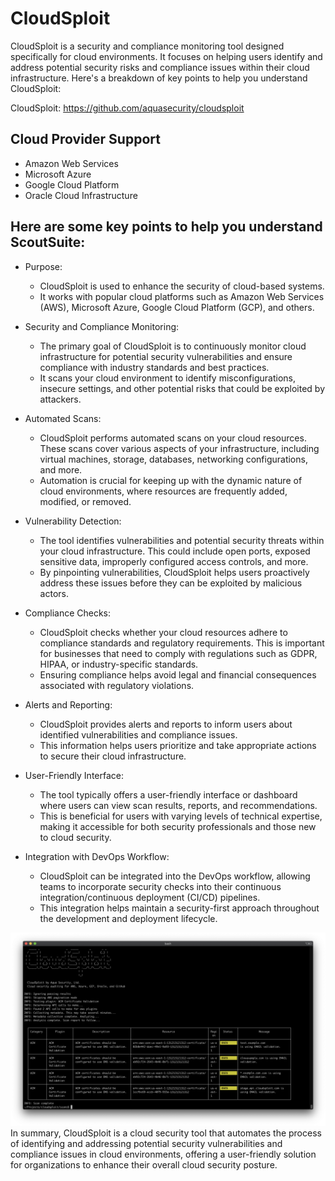# CloudSploit
CloudSploit is a security and compliance monitoring tool designed specifically for cloud environments. It focuses on helping users identify and address potential security risks and compliance issues within their cloud infrastructure. Here's a breakdown of key points to help you understand CloudSploit:

CloudSploit: https://github.com/aquasecurity/cloudsploit

## Cloud Provider Support
- Amazon Web Services
- Microsoft Azure
- Google Cloud Platform
- Oracle Cloud Infrastructure

## Here are some key points to help you understand ScoutSuite:
- Purpose:

  - CloudSploit is used to enhance the security of cloud-based systems.
  - It works with popular cloud platforms such as Amazon Web Services (AWS), Microsoft Azure, Google Cloud Platform (GCP), and others.
- Security and Compliance Monitoring:

  - The primary goal of CloudSploit is to continuously monitor cloud infrastructure for potential security vulnerabilities and ensure compliance with industry standards and best practices.
  - It scans your cloud environment to identify misconfigurations, insecure settings, and other potential risks that could be exploited by attackers.
- Automated Scans:

  - CloudSploit performs automated scans on your cloud resources. These scans cover various aspects of your infrastructure, including virtual machines, storage, databases, networking configurations, and more.
  - Automation is crucial for keeping up with the dynamic nature of cloud environments, where resources are frequently added, modified, or removed.
- Vulnerability Detection:

  - The tool identifies vulnerabilities and potential security threats within your cloud infrastructure. This could include open ports, exposed sensitive data, improperly configured access controls, and more.
  - By pinpointing vulnerabilities, CloudSploit helps users proactively address these issues before they can be exploited by malicious actors.
- Compliance Checks:

  - CloudSploit checks whether your cloud resources adhere to compliance standards and regulatory requirements. This is important for businesses that need to comply with regulations such as GDPR, HIPAA, or industry-specific standards.
  - Ensuring compliance helps avoid legal and financial consequences associated with regulatory violations.
- Alerts and Reporting:

  - CloudSploit provides alerts and reports to inform users about identified vulnerabilities and compliance issues.
  - This information helps users prioritize and take appropriate actions to secure their cloud infrastructure.
- User-Friendly Interface:

  - The tool typically offers a user-friendly interface or dashboard where users can view scan results, reports, and recommendations.
  - This is beneficial for users with varying levels of technical expertise, making it accessible for both security professionals and those new to cloud security.
- Integration with DevOps Workflow:

  - CloudSploit can be integrated into the DevOps workflow, allowing teams to incorporate security checks into their continuous integration/continuous deployment (CI/CD) pipelines.
  - This integration helps maintain a security-first approach throughout the development and deployment lifecycle.
<img src="resource/cloudsploit.png">
In summary, CloudSploit is a cloud security tool that automates the process of identifying and addressing potential security vulnerabilities and compliance issues in cloud environments, offering a user-friendly solution for organizations to enhance their overall cloud security posture.
